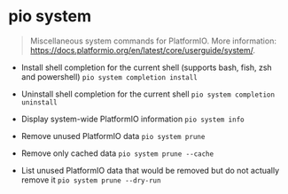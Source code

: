 # pio system
> Miscellaneous system commands for PlatformIO.
> More information: <https://docs.platformio.org/en/latest/core/userguide/system/>.

- Install shell completion for the current shell (supports bash, fish, zsh and powershell)
`pio system completion install`

- Uninstall shell completion for the current shell
`pio system completion uninstall`

- Display system-wide PlatformIO information
`pio system info`

- Remove unused PlatformIO data
`pio system prune`

- Remove only cached data
`pio system prune --cache`

- List unused PlatformIO data that would be removed but do not actually remove it
`pio system prune --dry-run`
